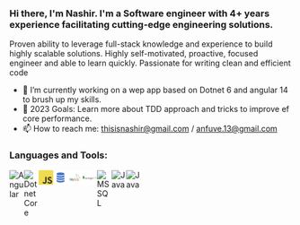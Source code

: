 ### Hi there, I'm Nashir. I'm a Software engineer with 4+ years experience facilitating cutting-edge engineering solutions. 

Proven ability to leverage full-stack knowledge and experience to build highly scalable solutions. Highly self-motivated, proactive, focused
engineer and able to learn quickly. Passionate for writing clean and efficient code

- 🔭 I’m currently working on a wep app based on Dotnet 6 and angular 14 to brush up my skills.
- 🥅 2023 Goals: Learn more about TDD approach and tricks to improve ef core performance.
- 📫 How to reach me: thisisnashir@gmail.com / anfuve.13@gmail.com


### Languages and Tools:
[<img align="left" alt="Angular" width="26px" src="https://cdn.icon-icons.com/icons2/2699/PNG/512/angular_logo_icon_169595.png" />]()
[<img align="left" alt="Dotnet Core" width="26px" src="https://upload.wikimedia.org/wikipedia/commons/e/ee/.NET_Core_Logo.svg" />]()
[<img align="left" alt="JavaScript" width="26px" src="https://raw.githubusercontent.com/github/explore/80688e429a7d4ef2fca1e82350fe8e3517d3494d/topics/javascript/javascript.png" />]()
[<img align="left" alt="SQL" width="26px" src="https://raw.githubusercontent.com/github/explore/80688e429a7d4ef2fca1e82350fe8e3517d3494d/topics/sql/sql.png" />]()
[<img align="left" alt="MySQL" width="26px" src="https://raw.githubusercontent.com/github/explore/80688e429a7d4ef2fca1e82350fe8e3517d3494d/topics/mysql/mysql.png" />]()
[<img align="left" alt="MongoDB" width="26px" src="https://raw.githubusercontent.com/github/explore/80688e429a7d4ef2fca1e82350fe8e3517d3494d/topics/mongodb/mongodb.png" />]()
[<img align="left" alt="MSSQL" width="26px" src="https://cdn-icons-png.flaticon.com/512/5968/5968364.png" />]()
[<img align="left" alt="Java" width="26px" src="https://cdn-icons-png.flaticon.com/512/5968/5968282.png" />]()
[<img align="left" alt="Java" width="26px" src="https://www.javatpoint.com/images/hibernate/hibernate2.png" />]()
<br>

<br>
